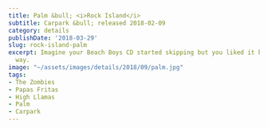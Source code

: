 ```yaml
---
title: Palm &bull; <i>Rock Island</i>
subtitle: Carpark &bull; released 2018-02-09
category: details
publishDate: '2018-03-29'
slug: rock-island-palm
excerpt: Imagine your Beach Boys CD started skipping but you liked it better that
  way.
image: "~/assets/images/details/2018/09/palm.jpg"
tags:
- The Zombies
- Papas Fritas
- High Llamas
- Palm
- Carpark
---
```


